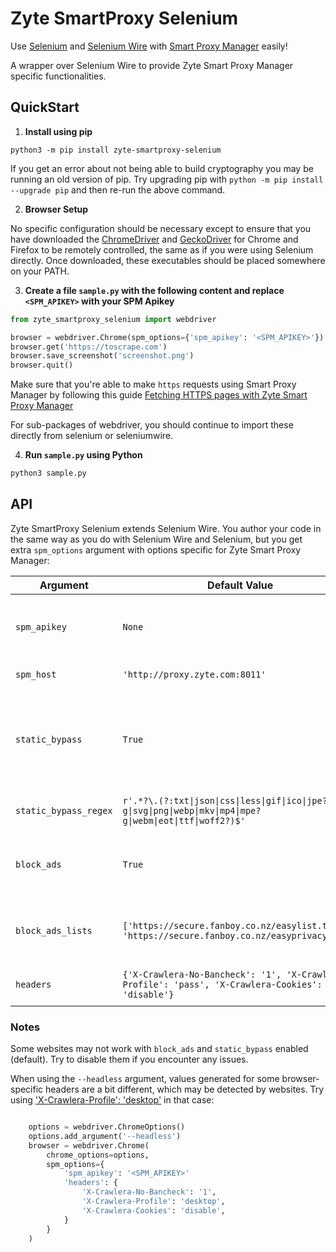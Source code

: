 # Zyte SmartProxy Selenium

Use [Selenium](https://www.selenium.dev/) and [Selenium Wire](https://github.com/wkeeling/selenium-wire) with
[Smart Proxy Manager](https://www.zyte.com/smart-proxy-manager/) easily!

A wrapper over Selenium Wire to provide Zyte Smart Proxy Manager specific functionalities.

## QuickStart

1. **Install using pip**

```
python3 -m pip install zyte-smartproxy-selenium
```

If you get an error about not being able to build cryptography you may be running an old version of pip. Try upgrading pip with `python -m pip install --upgrade pip` and then re-run the above command.

2. **Browser Setup**

No specific configuration should be necessary except to ensure that you have downloaded the [ChromeDriver](https://sites.google.com/chromium.org/driver/) and [GeckoDriver](https://github.com/mozilla/geckodriver/releases) for Chrome and Firefox to be remotely controlled, the same as if you were using Selenium directly. Once downloaded, these executables should be placed somewhere on your PATH.

3. **Create a file `sample.py` with the following content and replace `<SPM_APIKEY>` with your SPM Apikey**

``` python
from zyte_smartproxy_selenium import webdriver

browser = webdriver.Chrome(spm_options={'spm_apikey': '<SPM_APIKEY>'})
browser.get('https://toscrape.com')
browser.save_screenshot('screenshot.png')
browser.quit()
```

Make sure that you're able to make `https` requests using Smart Proxy Manager by following this guide [Fetching HTTPS pages with Zyte Smart Proxy Manager](https://docs.zyte.com/smart-proxy-manager/next-steps/fetching-https-pages-with-smart-proxy.html)

For sub-packages of webdriver, you should continue to import these directly from selenium or seleniumwire.

4. **Run `sample.py` using Python**

``` bash
python3 sample.py
```

## API

Zyte SmartProxy Selenium extends Selenium Wire. You author your code in the same way as you do with Selenium Wire and Selenium, but you get extra `spm_options` argument with options specific for Zyte Smart Proxy Manager:

| Argument | Default Value | Description |
|----------|---------------|-------------|
| `spm_apikey` | `None` | Zyte Smart Proxy Manager API key that can be found on your zyte.com account. |
| `spm_host` | `'http://proxy.zyte.com:8011'` | Zyte Smart Proxy Manager proxy host. |
| `static_bypass` | `True` | When `true` Zyte SmartProxy Selenium will skip proxy use for static assets defined by `static_bypass_regex` or pass `false` to use proxy. |
| `static_bypass_regex` | `r'.*?\.(?:txt\|json\|css\|less\|gif\|ico\|jpe?g\|svg\|png\|webp\|mkv\|mp4\|mpe?g\|webm\|eot\|ttf\|woff2?)$'` | Regex to use filtering URLs for `static_bypass`. |
| `block_ads` | `True` | When `true` Zyte SmartProxy Selenium will block ads defined by `block_ads_lists`. |
| `block_ads_lists` | `['https://secure.fanboy.co.nz/easylist.txt', 'https://secure.fanboy.co.nz/easyprivacy.txt']` | [AdBlock lists](https://adblockplus.org/filter-cheatsheet) to be used by Zyte SmartProxy Selenium to block ads |
| `headers` | `{'X-Crawlera-No-Bancheck': '1', 'X-Crawlera-Profile': 'pass', 'X-Crawlera-Cookies': 'disable'}` | List of headers to be appended to requests |

### Notes
Some websites may not work with `block_ads` and `static_bypass` enabled (default). Try to disable them if you encounter any issues.

When using the `--headless` argument, values generated for some browser-specific headers are a bit different, which may be detected by websites. Try using ['X-Crawlera-Profile': 'desktop'](https://docs.zyte.com/smart-proxy-manager.html#x-crawlera-profile) in that case:
``` python

    options = webdriver.ChromeOptions()
    options.add_argument('--headless')
    browser = webdriver.Chrome(
        chrome_options=options,
        spm_options={
            'spm_apikey': '<SPM_APIKEY>'
            'headers': {
                'X-Crawlera-No-Bancheck': '1',
                'X-Crawlera-Profile': 'desktop',
                'X-Crawlera-Cookies': 'disable',
            }
        }
    )
```
